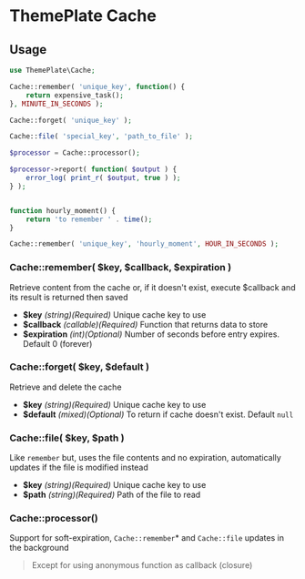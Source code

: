 # ThemePlate Cache

## Usage

```php
use ThemePlate\Cache;

Cache::remember( 'unique_key', function() {
	return expensive_task();
}, MINUTE_IN_SECONDS );

Cache::forget( 'unique_key' );

Cache::file( 'special_key', 'path_to_file' );

$processor = Cache::processor();

$processor->report( function( $output ) {
	error_log( print_r( $output, true ) );
} );


function hourly_moment() {
	return 'to remember ' . time();
}

Cache::remember( 'unique_key', 'hourly_moment', HOUR_IN_SECONDS );
```

### Cache::remember( $key, $callback, $expiration )

Retrieve content from the cache or, if it doesn't exist, execute $callback and its result is returned then saved

- **$key** *(string)(Required)* Unique cache key to use
- **$callback** *(callable)(Required)* Function that returns data to store
- **$expiration** *(int)(Optional)* Number of seconds before entry expires. Default 0 (forever)

### Cache::forget( $key, $default )

Retrieve and delete the cache

- **$key** *(string)(Required)* Unique cache key to use
- **$default** *(mixed)(Optional)* To return if cache doesn't exist. Default `null`

### Cache::file( $key, $path )

Like `remember` but, uses the file contents and no expiration, automatically updates if the file is modified instead

- **$key** *(string)(Required)* Unique cache key to use
- **$path** *(string)(Required)* Path of the file to read

### Cache::processor()

Support for soft-expiration, `Cache::remember`\* and `Cache::file` updates in the background

> Except for using anonymous function as callback (closure)
